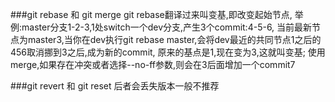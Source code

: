 ###git rebase 和 git merge
git rebase翻译过来叫变基,即改变起始节点,
举例:master分支1-2-3,1处switch一个dev分支,产生3个commit:4-5-6,
当前最新节点为master3,当你在dev执行git rebase master,会将dev最近的共同节点1之后的456取消挪到3之后,成为新的commit,
原来的基点是1,现在变为3,这就叫变基;
使用merge,如果存在冲突或者选择--no-ff参数,则会在3后面增加一个commit7





###git revert 和 git reset
后者会丢失版本一般不推荐
